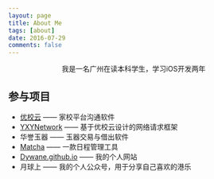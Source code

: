 ```yaml
---
layout: page
title: About Me
tags: [about]
date: 2016-07-29
comments: false
---
```

    
<center>我是一名广州在读本科学生，学习iOS开发两年</center>

## 参与项目
* [优校云](https://baike.baidu.com/item/优校云/22025463?fr=aladdin) —— 家校平台沟通软件
* [YXYNetwork](https://github.com/Dywane/YXYNetwork) —— 基于优校云设计的网络请求框架 
* 华誉玉器 —— 玉器交易与借出软件
* [Matcha](https://itunes.apple.com/us/app/matcha-schedule/id1310248785?mt=8) —— 一款日程管理工具
* [Dywane.github.io](dywane.github.io) —— 我的个人网站
* 月球上 —— 我的个人公众号，用于分享自己喜欢的港乐


